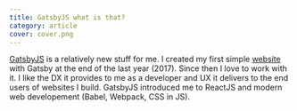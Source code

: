 ```yaml
---
title: GatsbyJS what is that?
category: article
cover: cover.png
---
```


[GatsbyJS](https://www.gatsbyjs.org) is a relatively new stuff for me. I created my first simple [website](https://www.greglobinski.com) with Gatsby at the end of the last year (2017). Since then I love to work with it. I like the DX it provides to me as a developer and UX it delivers to the end users of websites I build. GatsbyJS introduced me to ReactJS and modern web developement (Babel, Webpack, CSS in JS).

